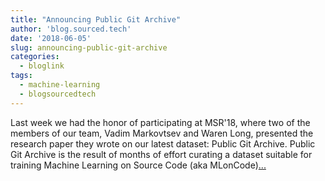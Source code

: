 ```yaml
---
title: "Announcing Public Git Archive"
author: 'blog.sourced.tech'
date: '2018-06-05'
slug: announcing-public-git-archive
categories:
  - bloglink
tags:
  - machine-learning
  - blogsourcedtech
---
```


Last week we had the honor of participating at MSR'18, where two of the members of our team, Vadim Markovtsev and Waren Long, presented the research paper they wrote on our latest dataset: Public Git Archive. Public Git Archive is the result of months of effort curating a dataset suitable for training Machine Learning on Source Code (aka MLonCode)[... <i class="fas fa-external-link-alt"></i>](https://blog.sourced.tech//blog.sourced.tech/post/announcing-pga/)

